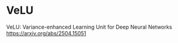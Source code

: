 # VeLU
VeLU: Variance-enhanced Learning Unit for Deep Neural Networks
https://arxiv.org/abs/2504.15051
